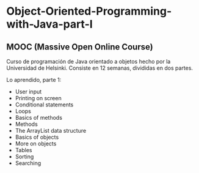 # Object-Oriented-Programming-with-Java-part-I
MOOC (Massive Open Online Course)
--
Curso de programación de Java orientado a objetos hecho por la Universidad de Helsinki.
Consiste en 12 semanas, divididas en dos partes.

Lo aprendido, parte 1:
- User input
- Printing on screen
- Conditional statements
- Loops
- Basics of methods
- Methods
- The ArrayList data structure
- Basics of objects
- More on objects
- Tables
- Sorting
- Searching
